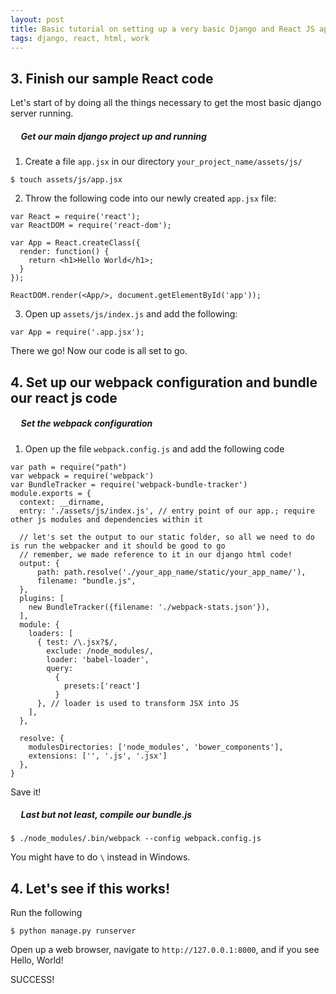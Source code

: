 ```yaml
---
layout: post
title: Basic tutorial on setting up a very basic Django and React JS application 3/3
tags: django, react, html, work
---
```

## 3. Finish our sample React code
Let's start of by doing all the things necessary to get the most basic django server running.
##### &nbsp;&nbsp;&nbsp;&nbsp;&nbsp;Get our main django project up and running
1. Create a file `app.jsx` in our directory `your_project_name/assets/js/`
```
$ touch assets/js/app.jsx
```
2. Throw the following code into our newly created `app.jsx` file:
```
var React = require('react');
var ReactDOM = require('react-dom');

var App = React.createClass({
  render: function() {
    return <h1>Hello World</h1>;
  }
});

ReactDOM.render(<App/>, document.getElementById('app'));
```
3. Open up `assets/js/index.js` and add the following:
```
var App = require('.app.jsx');
```
There we go! Now our code is all set to go.

## 4. Set up our webpack configuration and bundle our react js code
##### &nbsp;&nbsp;&nbsp;&nbsp;&nbsp;Set the webpack configuration
1. Open up the file `webpack.config.js` and add the following code
```
var path = require("path")
var webpack = require('webpack')
var BundleTracker = require('webpack-bundle-tracker')
module.exports = {
  context: __dirname,
  entry: './assets/js/index.js', // entry point of our app.; require other js modules and dependencies within it

  // let's set the output to our static folder, so all we need to do is run the webpacker and it should be good to go
  // remember, we made reference to it in our django html code!
  output: {
      path: path.resolve('./your_app_name/static/your_app_name/'),
      filename: "bundle.js",
  },
  plugins: [
    new BundleTracker({filename: './webpack-stats.json'}),
  ],
  module: {
    loaders: [
      { test: /\.jsx?$/,
        exclude: /node_modules/,
        loader: 'babel-loader',
        query:
          {
            presets:['react']
          }
      }, // loader is used to transform JSX into JS
    ],
  },

  resolve: {
    modulesDirectories: ['node_modules', 'bower_components'],
    extensions: ['', '.js', '.jsx']
  },
}
```
Save it!
##### &nbsp;&nbsp;&nbsp;&nbsp;&nbsp;Last but not least, compile our bundle.js
```
$ ./node_modules/.bin/webpack --config webpack.config.js
```
You might have to do `\` instead in Windows.

## 4. Let's see if this works!
Run the following
```
$ python manage.py runserver
```
Open up a web browser, navigate to `http://127.0.0.1:8000`, and if you see Hello, World!



SUCCESS!
